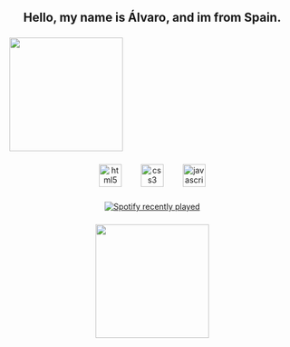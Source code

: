 <h2 align="center">Hello, my name is Álvaro, and im from Spain.</h2>

###

  <img height="200" src="[https://carlop16.files.wordpress.com/2011/04/sensei3.png](https://opengameart.org/sites/default/files/snake%20gesture.gif)"  />

###

<div align="center">
  <img src="https://skillicons.dev/icons?i=html" height="40" alt="html5 logo"  />
  <img width="26" />
  <img src="https://cdn.jsdelivr.net/gh/devicons/devicon/icons/css3/css3-original.svg" height="40" alt="css3 logo"  />
  <img width="26" />
  <img src="https://skillicons.dev/icons?i=js" height="40" alt="javascript logo"  />
</div>

###

<div align="center">
  <a href="https://open.spotify.com/user/im.marc">
    <img src="https://spotify-recently-played-readme.vercel.app/api?user=im.marc&count=10&unique=false" alt="Spotify recently played"  />
  </a>
</div>

###

<div align="center">
  <img height="200" src="https://carlop16.files.wordpress.com/2011/04/sensei3.png"  />
</div>

###
